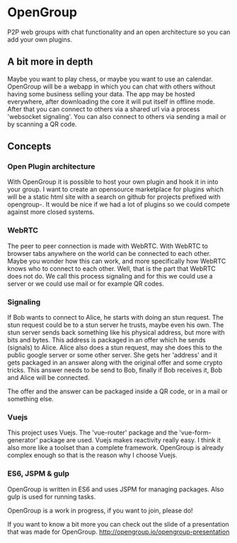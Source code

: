 # OpenGroup

P2P web groups with chat functionality and an open architecture so you can add your own plugins.

## A bit more in depth

Maybe you want to play chess, or maybe you want to use an calendar.
OpenGroup will be a webapp in which you can chat with others without having some business selling your data.
The app may be hosted everywhere, after downloading the core it will put itself in offline mode.
After that you can connect to others via a shared url via a process 'websocket signaling'.
You can also connect to others via sending a mail or by scanning a QR code.

## Concepts

### Open Plugin architecture

With OpenGroup it is possible to host your own plugin and hook it in into your group. I want to create an opensource marketplace for plugins which will be a static html site with a search on github for projects prefixed with opengroup-. It would be nice if we had a lot of plugins so we could compete against more closed systems.

### WebRTC

The peer to peer connection is made with WebRTC. With WebRTC to browser tabs anywhere on the world can be connected to each other. Maybe you wonder how this can work, and more specifically how WebRTC knows who to connect to each other. Well, that is the part that WebRTC does not do. We call this process signaling and for this we could use a server or we could use mail or for example QR codes.

### Signaling

If Bob wants to connect to Alice, he starts with doing an stun request. The stun request could be to a stun server he trusts, maybe even his own. The stun server sends back something like his physical address, but more with bits and bytes. This address is packaged in an offer which he sends (signals) to Alice. Alice also does a stun request, may she does this to the public google server or some other server. She gets her 'address' and it gets packaged in an answer along with the original offer and some crypto tricks. This answer needs to be send to Bob, finally if Bob receives it, Bob and Alice will be connected. 

The offer and the answer can be packaged inside a QR code, or in a mail or something else.

### Vuejs

This project uses Vuejs. The 'vue-router' package and the 'vue-form-generator' package are used. Vuejs makes reactivity really easy. I think it also more like a toolset than a complete framework. OpenGroup is already complex enough so that is the reason why I choose Vuejs. 

### ES6, JSPM & gulp

OpenGroup is written in ES6 and uses JSPM for managing packages. Also gulp is used for running tasks.

OpenGroup is a work in progress, if you want to join, please do!

If you want to know a bit more you can check out the slide of a presentation that was made for OpenGroup.
http://opengroup.io/opengroup-presentation
